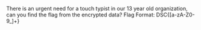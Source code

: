 There is an urgent need for a touch typist in our 13 year old organization, can you find the flag from the encrypted data?
Flag Format:
DSC{[a-zA-Z0-9_]+}
